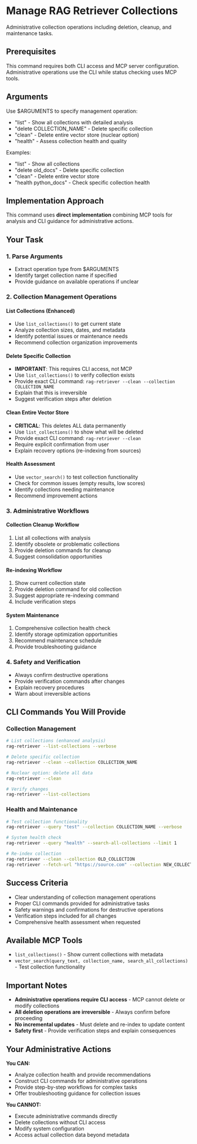 # Manage RAG Retriever Collections

Administrative collection operations including deletion, cleanup, and maintenance tasks.

## Prerequisites
This command requires both CLI access and MCP server configuration. Administrative operations use the CLI while status checking uses MCP tools.

## Arguments
Use $ARGUMENTS to specify management operation:
- "list" - Show all collections with detailed analysis
- "delete COLLECTION_NAME" - Delete specific collection
- "clean" - Delete entire vector store (nuclear option)
- "health" - Assess collection health and quality

Examples:
- "list" - Show all collections
- "delete old_docs" - Delete specific collection
- "clean" - Delete entire vector store
- "health python_docs" - Check specific collection health

## Implementation Approach
This command uses **direct implementation** combining MCP tools for analysis and CLI guidance for administrative actions.

## Your Task

### 1. **Parse Arguments**
   - Extract operation type from $ARGUMENTS
   - Identify target collection name if specified
   - Provide guidance on available operations if unclear

### 2. **Collection Management Operations**

#### **List Collections (Enhanced)**
- Use `list_collections()` to get current state
- Analyze collection sizes, dates, and metadata
- Identify potential issues or maintenance needs
- Recommend collection organization improvements

#### **Delete Specific Collection**
- **IMPORTANT**: This requires CLI access, not MCP
- Use `list_collections()` to verify collection exists
- Provide exact CLI command: `rag-retriever --clean --collection COLLECTION_NAME`
- Explain that this is irreversible
- Suggest verification steps after deletion

#### **Clean Entire Vector Store**
- **CRITICAL**: This deletes ALL data permanently
- Use `list_collections()` to show what will be deleted
- Provide exact CLI command: `rag-retriever --clean`
- Require explicit confirmation from user
- Explain recovery options (re-indexing from sources)

#### **Health Assessment**
- Use `vector_search()` to test collection functionality
- Check for common issues (empty results, low scores)
- Identify collections needing maintenance
- Recommend improvement actions

### 3. **Administrative Workflows**

#### **Collection Cleanup Workflow**
1. List all collections with analysis
2. Identify obsolete or problematic collections
3. Provide deletion commands for cleanup
4. Suggest consolidation opportunities

#### **Re-indexing Workflow**
1. Show current collection state
2. Provide deletion command for old collection
3. Suggest appropriate re-indexing command
4. Include verification steps

#### **System Maintenance**
1. Comprehensive collection health check
2. Identify storage optimization opportunities
3. Recommend maintenance schedule
4. Provide troubleshooting guidance

### 4. **Safety and Verification**
- Always confirm destructive operations
- Provide verification commands after changes
- Explain recovery procedures
- Warn about irreversible actions

## CLI Commands You Will Provide

### Collection Management
```bash
# List collections (enhanced analysis)
rag-retriever --list-collections --verbose

# Delete specific collection
rag-retriever --clean --collection COLLECTION_NAME

# Nuclear option: delete all data
rag-retriever --clean

# Verify changes
rag-retriever --list-collections
```

### Health and Maintenance
```bash
# Test collection functionality
rag-retriever --query "test" --collection COLLECTION_NAME --verbose

# System health check
rag-retriever --query "health" --search-all-collections --limit 1

# Re-index collection
rag-retriever --clean --collection OLD_COLLECTION
rag-retriever --fetch-url "https://source.com" --collection NEW_COLLECTION
```

## Success Criteria
- Clear understanding of collection management operations
- Proper CLI commands provided for administrative tasks
- Safety warnings and confirmations for destructive operations
- Verification steps included for all changes
- Comprehensive health assessment when requested

## Available MCP Tools
- `list_collections()` - Show current collections with metadata
- `vector_search(query_text, collection_name, search_all_collections)` - Test collection functionality

## Important Notes
- **Administrative operations require CLI access** - MCP cannot delete or modify collections
- **All deletion operations are irreversible** - Always confirm before proceeding
- **No incremental updates** - Must delete and re-index to update content
- **Safety first** - Provide verification steps and explain consequences

## Your Administrative Actions

**You CAN:**
- Analyze collection health and provide recommendations
- Construct CLI commands for administrative operations
- Provide step-by-step workflows for complex tasks
- Offer troubleshooting guidance for collection issues

**You CANNOT:**
- Execute administrative commands directly
- Delete collections without CLI access
- Modify system configuration
- Access actual collection data beyond metadata